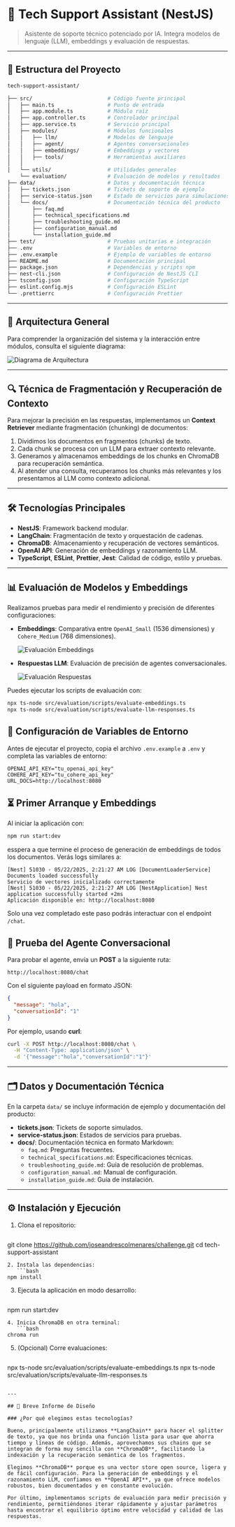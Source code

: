 # 🚀 Tech Support Assistant (NestJS)

> Asistente de soporte técnico potenciado por IA. Integra modelos de lenguaje (LLM), embeddings y evaluación de respuestas.

---

## 📁 Estructura del Proyecto

```bash
tech-support-assistant/

├── src/                        # Código fuente principal
│   ├── main.ts                 # Punto de entrada
│   ├── app.module.ts           # Módulo raíz
│   ├── app.controller.ts       # Controlador principal
│   ├── app.service.ts          # Servicio principal
│   ├── modules/                # Módulos funcionales
│   │   ├── llm/                # Modelos de lenguaje
│   │   ├── agent/              # Agentes conversacionales
│   │   ├── embeddings/         # Embeddings y vectores
│   │   ├── tools/              # Herramientas auxiliares
│   │          
│   └── utils/                  # Utilidades generales
    └── evaluation/             # Evaluación de modelos y resultados      
├── data/                       # Datos y documentación técnica
│   ├── tickets.json            # Tickets de soporte de ejemplo
│   ├── service-status.json     # Estado de servicios para simulaciones
│   └── docs/                   # Documentación técnica del producto
│       ├── faq.md
│       ├── technical_specifications.md
│       ├── troubleshooting_guide.md
│       ├── configuration_manual.md
│       └── installation_guide.md
├── test/                       # Pruebas unitarias e integración
├── .env                        # Variables de entorno
├── .env.example                # Ejemplo de variables de entorno
├── README.md                   # Documentación principal
├── package.json                # Dependencias y scripts npm
├── nest-cli.json               # Configuración de NestJS CLI
├── tsconfig.json               # Configuración TypeScript
├── eslint.config.mjs           # Configuración ESLint
└── .prettierrc                 # Configuración Prettier
```

---

## 📸 Arquitectura General

Para comprender la organización del sistema y la interacción entre módulos, consulta el siguiente diagrama:

![Diagrama de Arquitectura](./docs/images/diagrama-arquitectura.png)

---

## 🔍 Técnica de Fragmentación y Recuperación de Contexto

Para mejorar la precisión en las respuestas, implementamos un **Context Retriever** mediante fragmentación (chunking) de documentos:

1. Dividimos los documentos en fragmentos (chunks) de texto.
2. Cada chunk se procesa con un LLM para extraer contexto relevante.
3. Generamos y almacenamos embeddings de los chunks en ChromaDB para recuperación semántica.
4. Al atender una consulta, recuperamos los chunks más relevantes y los presentamos al LLM como contexto adicional.

---

## 🛠️ Tecnologías Principales

- **NestJS**: Framework backend modular.
- **LangChain**: Fragmentación de texto y orquestación de cadenas.
- **ChromaDB**: Almacenamiento y recuperación de vectores semánticos.
- **OpenAI API**: Generación de embeddings y razonamiento LLM.
- **TypeScript**, **ESLint**, **Prettier**, **Jest**: Calidad de código, estilo y pruebas.

---

## 📊 Evaluación de Modelos y Embeddings

Realizamos pruebas para medir el rendimiento y precisión de diferentes configuraciones:

- **Embeddings**: Comparativa entre `OpenAI_Small` (1536 dimensiones) y `Cohere_Medium` (768 dimensiones).

  ![Evaluación Embeddings](./docs/images/evalsChuck.png)

- **Respuestas LLM**: Evaluación de precisión de agentes conversacionales.

  ![Evaluación Respuestas](./docs/images/evals.png)

Puedes ejecutar los scripts de evaluación con:

```bash
npx ts-node src/evaluation/scripts/evaluate-embeddings.ts
npx ts-node src/evaluation/scripts/evaluate-llm-responses.ts
```

## 🔧 Configuración de Variables de Entorno

Antes de ejecutar el proyecto, copia el archivo `.env.example` a `.env` y completa las variables de entorno:

```env
OPENAI_API_KEY="tu_openai_api_key"
COHERE_API_KEY="tu_cohere_api_key"
URL_DOCS=http://localhost:8080
```

## ⏳ Primer Arranque y Embeddings

Al iniciar la aplicación con:

```bash
npm run start:dev
```

esspera a que termine el proceso de generación de embeddings de todos los documentos. Verás logs similares a:

```text
[Nest] 51030 - 05/22/2025, 2:21:27 AM LOG [DocumentLoaderService] Documents loaded successfully
Servicio de vectores inicializado correctamente
[Nest] 51030 - 05/22/2025, 2:21:27 AM LOG [NestApplication] Nest application successfully started +2ms
Aplicación disponible en: http://localhost:8080
```

Solo una vez completado este paso podrás interactuar con el endpoint `/chat`.

## 🚀 Prueba del Agente Conversacional

Para probar el agente, envía un **POST** a la siguiente ruta:

`http://localhost:8080/chat`

Con el siguiente payload en formato JSON:

```json
{
  "message": "hola",
  "conversationId": "1"
}
```

Por ejemplo, usando **curl**:

```bash
curl -X POST http://localhost:8080/chat \
  -H "Content-Type: application/json" \
  -d '{"message":"hola","conversationId":"1"}'
```

---

## 🗂️ Datos y Documentación Técnica

En la carpeta `data/` se incluye información de ejemplo y documentación del producto:

- **tickets.json**: Tickets de soporte simulados.
- **service-status.json**: Estados de servicios para pruebas.
- **docs/**: Documentación técnica en formato Markdown:
  - `faq.md`: Preguntas frecuentes.
  - `technical_specifications.md`: Especificaciones técnicas.
  - `troubleshooting_guide.md`: Guía de resolución de problemas.
  - `configuration_manual.md`: Manual de configuración.
  - `installation_guide.md`: Guía de instalación.

---

## ⚙️ Instalación y Ejecución

1. Clona el repositorio:
   ```bash
git clone <https://github.com/joseandrescolmenares/challenge.git>
cd tech-support-assistant
```  
2. Instala las dependencias:
   ```bash
npm install
```  
3. Ejecuta la aplicación en modo desarrollo:
   ```bash
npm run start:dev
```  
4. Inicia ChromaDB en otra terminal:
   ```bash
chroma run
```  
5. (Opcional) Corre evaluaciones:
   ```bash
npx ts-node src/evaluation/scripts/evaluate-embeddings.ts
npx ts-node src/evaluation/scripts/evaluate-llm-responses.ts
```

---

## 📝 Breve Informe de Diseño

### ¿Por qué elegimos estas tecnologías?

Bueno, principalmente utilizamos **LangChain** para hacer el splitter de texto, ya que nos brinda una función lista para usar que ahorra tiempo y líneas de código. Además, aprovechamos sus chains que se integran de forma muy sencilla con **ChromaDB**, facilitando la indexación y la recuperación semántica de los fragmentos.

Elegimos **ChromaDB** porque es una vector store open source, ligera y de fácil configuración. Para la generación de embeddings y el razonamiento LLM, confiamos en **OpenAI API**, ya que ofrece modelos robustos, bien documentados y en constante evolución.

Por último, implementamos scripts de evaluación para medir precisión y rendimiento, permitiéndonos iterar rápidamente y ajustar parámetros hasta encontrar el equilibrio óptimo entre velocidad y calidad de las respuestas.
